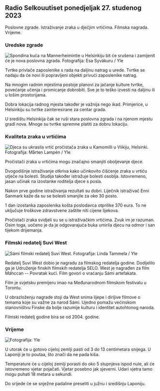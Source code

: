 Radio Selkouutiset ponedjeljak 27. studenog 2023
------------------------------------------------

Poslovne zgrade. Istraživanje zraka u dječjim vrtićima. Filmska nagrada. Vrijeme.

### Uredske zgrade

![Spondina kuća na Mannerheimintie u Helsinkiju bit će srušena i zamijenit će je nova poslovna zgrada. Fotografija: Esa Syväkuru / Yle](https://images.cdn.yle.fi/image/upload/c_crop,h_3270,w_5814,x_0,y_404/ar_1.7777777777777777,c_fill,g_faces,h_675,w_1200/dpr_1.0/q_auto:eco/f_auto/fl_lossy/v1700118894/39-12013716555c1029fb19)

Tvrtke privlače zaposlenike s rada na daljinu natrag u urede. Tvrtke se nadaju da će novi ili popravljeni objekti privući zaposlenike natrag.

Na mnogim radnim mjestima postoje planovi za jačanje kulture tvrtke, povećanje učenja i promicanje dobrobiti. Sve je to teško izvesti na daljinu ili u lošim prostorijama.

Dobra lokacija radnog mjesta također je važnija nego ikad. Primjerice, u Helsinkiju su tvrtke zainteresirane za centar grada.

U središtu Helsinkija čak se ruši stara poslovna zgrada i na njenom mjestu gradi nova. Mnoge su tvrtke spremne platiti za dobru lokaciju.

### Kvaliteta zraka u vrtićima

![Djeca su ukrasila vrtić pročistača zraka u Kamomilli u Viikiju, Helsinki. Fotografija: Mårten Lampén / Yle](https://images.cdn.yle.fi/image/upload/c_crop,h_2250,w_4000,x_0,y_334/ar_1.7777777777777777,c_fill,g_faces,h_675,w_1200/dpr_1.0/q_auto:eco/f_auto/fl_lossy/v1695638511/39-117653165115d5600150)

Pročistači zraka u vrtićima mogu značajno smanjiti oboljevanje djece.

Dvogodišnje istraživanje otkriva kako učinkovito čišćenje zraka u vrtiću utječe na bolesti. Studija također istražuje bolesti osoblja. Istovremeno, jasan učinak na izostanke roditelja djece s posla.

Nakon prve godine istraživanja rezultati su dobri. Liječnik istraživač Enni Sanmark kaže da su se bolesti smanjile za oko 30 posto.

1 dan izostanka zaposlenika košta poslodavca otprilike 370 eura. To ne uključuje troškove zdravstvene zaštite niti cijene lijekova.

Pročistači zraka svidjeli su se u istraživačkim vrtićima. Zvuk im je razuman. Osim toga, uočeno je da je odgovarajuća buka umirila djecu na odmor i san tijekom drijemanja.

### Filmski redatelj Suvi West

![Sámi filmski redatelj Suvi West. Fotografija: Linda Tammela / Yle](https://images.cdn.yle.fi/image/upload/c_crop,h_2268,w_4032,x_0,y_120/ar_1.7777777777777777,c_fill,g_faces,h_675,w_1200/dpr_1.0/q_auto:eco/f_auto/fl_lossy/v1613476645/39-774637602bb23ea1c4a)

Redatelj Suvi West dobio je nagradu za filmskog redatelja godine. Dodijelilo ga je Udruženje finskih filmskih redatelja SELO. West je nagrađen za film Máhccan -- Povratak kući. Film govori o vraćanju Sámi artefakata.

Film je svjetsku premijeru imao na Međunarodnom filmskom festivalu u Torontu.

U obrazloženju nagrade stoji da West snima lijepe i dirljive filmove o temama koje su važne za narod Sámi. Ujedno pomažu većinskom stanovništvu Finske da bolje razumije kulturu i identitet autohtonog naroda.

Filmski redatelj godine bira se od 2004. godine.

### Vrijeme

![ Fotografija: Yle](https://images.cdn.yle.fi/image/upload/c_crop,h_1080,w_1919,x_0,y_0/ar_1.7777777777777777,c_fill,g_faces,h_675,w_1200/dpr_1.0/q_auto:eco/f_auto/fl_lossy/v1701100995/39-12073206564bd79da68c)

U utorak će u gotovo cijeloj zemlji pasti od 3 do 13 centimetara snijega. U Laponiji je to poutaa, što znači da ne pada kiša.

Temperature će u cijeloj zemlji porasti do oko 5 stupnjeva ispod nule, ali će istovremeno vjetar pojačati. Vjetar posebno jak sjeverni. Udari vjetra tamo mogu puhati 18 metara u sekundi.

Do srijede će se snježne padaline preseliti u južnu i središnju Laponiju.